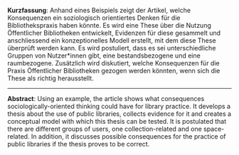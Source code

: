 **Kurzfassung**: Anhand eines Beispiels zeigt der Artikel, welche Konsequenzen ein soziologisch orientiertes Denken für die Bibliothekspraxis haben könnte. Es wird eine These über die Nutzung Öffentlicher Bibliotheken entwickelt, Evidenzen für diese gesammelt und anschliessend ein konzeptionelles Modell erstellt, mit dem diese These überprüft werden kann. Es wird postuliert, dass es sei unterschiedliche Gruppen von Nutzer\*innen gibt, eine bestandsbezogene und eine raumbezogene. Zusätzlich wird diskutiert, welche Konsequenzen für die Praxis Öffentlicher Bibliotheken gezogen werden könnten, wenn sich die These als richtig herausstellt.

---

**Abstract**: Using an example, the article shows what consequences sociologically-oriented thinking could have for library practice. It develops a thesis about the use of public libraries, collects evidence for it and  creates a conceptual model with which this thesis can be tested. It is postulated that there are different groups of users, one collection-related and one space-related. In addition, it discusses possible consequences for the practice of public libraries if the thesis proves to be correct.